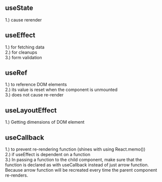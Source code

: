 ## useState
1.) cause rerender

## useEffect
1.) for fetching data <br />
2.) for cleanups <br />
3.) form validation <br />

## useRef
1.) to reference DOM elements <br />
2.) its value is reset when the component is unmounted <br />
3.) does not cause re-render <br />

## useLayoutEffect
1.) Getting dimensions of DOM element

## useCallback
1.) to prevent re-rendering function (shines with using React.memo()) <br />
2.) if useEffect is dependent on a function <br />
3.) In passing a function to the child component, make sure that the function is declared as with useCallback instead of just arrow function. Because arrow function will be recreated every time the parent component re-renders. <br />
